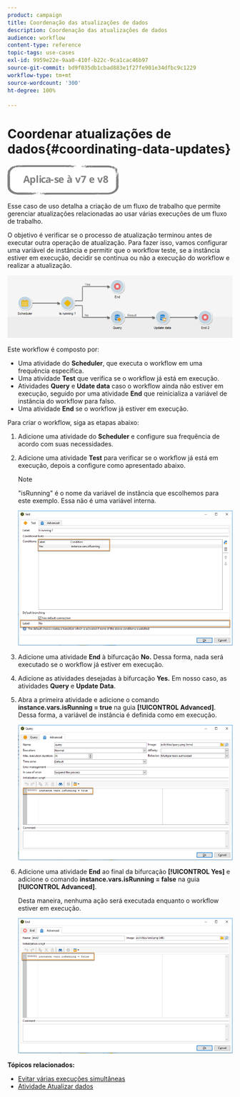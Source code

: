 ```yaml
---
product: campaign
title: Coordenação das atualizações de dados
description: Coordenação das atualizações de dados
audience: workflow
content-type: reference
topic-tags: use-cases
exl-id: 9959e22e-9aa0-410f-b22c-9ca1cac46b97
source-git-commit: bd9f035db1cbad883e1f27fe901e34dfbc9c1229
workflow-type: tm+mt
source-wordcount: '300'
ht-degree: 100%

---
```


# Coordenar atualizações de dados{#coordinating-data-updates}

![](../../assets/common.svg)

Esse caso de uso detalha a criação de um fluxo de trabalho que permite gerenciar atualizações relacionadas ao usar várias execuções de um fluxo de trabalho.

O objetivo é verificar se o processo de atualização terminou antes de executar outra operação de atualização. Para fazer isso, vamos configurar uma variável de instância e permitir que o workflow teste, se a instância estiver em execução, decidir se continua ou não a execução do workflow e realizar a atualização.

![](assets/uc_dataupdate_wkf.png)

Este workflow é composto por:

* Uma atividade do **Scheduler**, que executa o workflow em uma frequência específica.
* Uma atividade **Test** que verifica se o workflow já está em execução.
* Atividades **Query** e **Udate data** caso o workflow ainda não estiver em execução, seguido por uma atividade **End** que reinicializa a variável de instância do workflow para falso.
* Uma atividade **End** se o workflow já estiver em execução.

Para criar o workflow, siga as etapas abaixo:

1. Adicione uma atividade do **Scheduler** e configure sua frequência de acordo com suas necessidades.
1. Adicione uma atividade **Test** para verificar se o workflow já está em execução, depois a configure como apresentado abaixo.

   >[!NOTE]
   >
   >&quot;isRunning&quot; é o nome da variável de instância que escolhemos para este exemplo. Essa não é uma variável interna.

   ![](assets/uc_dataupdate_test.png)

1. Adicione uma atividade **End** à bifurcação **No.** Dessa forma, nada será executado se o workflow já estiver em execução.
1. Adicione as atividades desejadas à bifurcação **Yes.** Em nosso caso, as atividades **Query** e **Update Data**.
1. Abra a primeira atividade e adicione o comando **instance.vars.isRunning = true** na guia **[!UICONTROL Advanced]**. Dessa forma, a variável de instância é definida como em execução.

   ![](assets/uc_dataupdate_query.png)

1. Adicione uma atividade **End** ao final da bifurcação **[!UICONTROL Yes]** e adicione o comando **instance.vars.isRunning = false** na guia **[!UICONTROL Advanced]**.

   Desta maneira, nenhuma ação será executada enquanto o workflow estiver em execução.

   ![](assets/uc_dataupdate_end.png)

**Tópicos relacionados:**

* [Evitar várias execuções simultâneas](monitoring-workflow-execution.md#preventing-simultaneous-multiple-executions)
* [Atividade Atualizar dados](update-data.md)
